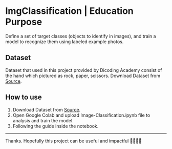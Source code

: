 # ImgClassification | Education Purpose
Define a set of target classes (objects to identify in images), and train a model to recognize them using labeled example photos.

## Dataset
Dataset that used in this project provided by Dicoding Academy consist of the hand which pictured as rock, paper, scissors.
Download Dataset from [Source](https://github.com/dicodingacademy/assets/releases/download/release/rockpaperscissors.zip).

## How to use

1. Download Dataset from [Source](https://github.com/dicodingacademy/assets/releases/download/release/rockpaperscissors.zip).
2. Open Google Colab and upload Image-Classification.ipynb file to analysis and train the model.
3. Following the guide inside the notebook.

---
Thanks. Hopefully this project can be useful and impactful 📔✨👨‍💻
